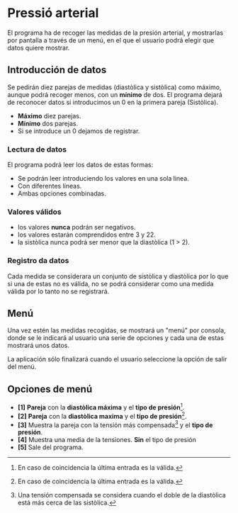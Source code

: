 # Pressió arterial

El programa ha de recoger las medidas de la presión arterial, y mostrarlas por pantalla a través de un menú, en el que el usuario podrá elegir que datos quiere mostrar.

## Introducción de datos

Se pedirán diez parejas de medidas (diastòlica y sistòlica) como máximo, aunque podrá recoger menos, con un **mínimo** de dos. El programa dejará de reconocer datos si introducimos un 0 en la primera pareja (Sistòlica).

* **Máximo** diez parejas.
* **Mínimo** dos parejas.
* Si se introduce un 0 dejamos de registrar.

### Lectura de datos

El programa podrá leer los datos de estas formas:

* Se podrán leer introduciendo los valores en una sola linea.
* Con diferentes líneas.
* Ambas opciones combinadas.

### Valores válidos

* los valores **nunca** podrán ser negativos.
* los valores estarán comprendidos entre 3 y 22.
* la sistòlica nunca podrá ser menor que la diastòlica (1 > 2).

### Registro da datos

Cada medida se considerara un conjunto de sistòlica y diastòlica por lo que si una de estas no es válida, no se podrá considerar como una medida válida por lo tanto no se registrará.

## Menú

Una vez estén las medidas recogidas, se mostrará un "menú" por consola, donde se le indicará al usuario una serie de opciones y cada una de estas mostrará unos datos.

La aplicación sólo finalizará cuando el usuario seleccione la opción de salir del menú.

## Opciones de menú

* **[1]** **Pareja** con la **diastòlica máxima** y el **tipo de presión**[^1].
* **[2]** **Pareja** con la **diastòlica maxima** y el **tipo de presión**[^1].
* **[3]** Muestra la pareja con la tensión más compensada[^2] y el **tipo de presión**.
* **[4]** Muestra una media de la tensiones. **Sin** el tipo de presión
* **[5]** Sale del programa.

[^1]: En caso de coincidencia la última entrada es la válida.
[^2]: Una tensión compensada se considera cuando el doble de la diastòlica está más cerca de las sistòlica.

